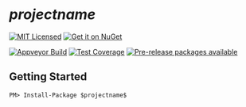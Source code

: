 $projectname$
=======

[![MIT Licensed](https://img.shields.io/badge/license-MIT-blue.svg?style=flat-square)](license.md)
[![Get it on NuGet](https://img.shields.io/nuget/v/$projectname$.svg?style=flat-square)](http://nuget.org/packages/$projectname$)

[![Appveyor Build](https://img.shields.io/appveyor/ci/otac0n/$projectname$.svg?style=flat-square)](https://ci.appveyor.com/project/otac0n/$projectname$)
[![Test Coverage](https://img.shields.io/codecov/c/github/otac0n/$projectname$.svg?style=flat-square)](https://codecov.io/gh/otac0n/$projectname$)
[![Pre-release packages available](https://img.shields.io/nuget/vpre/$projectname$.svg?style=flat-square)](http://nuget.org/packages/$projectname$)

Getting Started
---------------

    PM> Install-Package $projectname$
